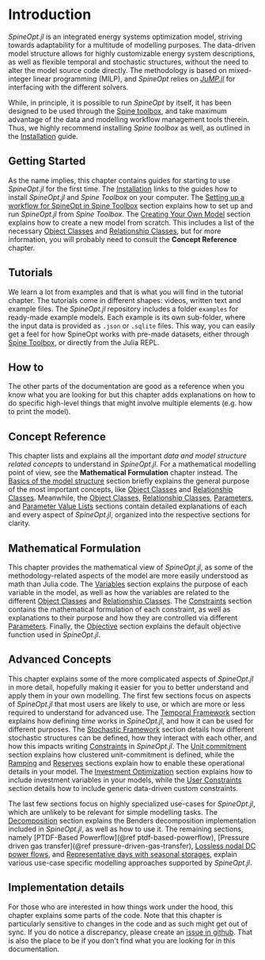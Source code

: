 # Introduction

*SpineOpt.jl* is an integrated energy systems optimization model, striving towards adaptability for a multitude of modelling purposes.
The data-driven model structure allows for highly customizable energy system descriptions, as well as flexible
temporal and stochastic structures, without the need to alter the model source code directly.
The methodology is based on mixed-integer linear programming (MILP), and *SpineOpt* relies on
[*JuMP.jl*](https://github.com/JuliaOpt/JuMP.jl) for interfacing with the different solvers.

While, in principle, it is possible to run *SpineOpt* by itself, it has been designed to be used through the
[Spine toolbox](https://github.com/spine-tools/Spine-Toolbox), and take maximum advantage of the data and modelling
workflow management tools therein.
Thus, we highly recommend installing *Spine toolbox* as well, as outlined in the [Installation](@ref) guide.

## Getting Started

As the name implies, this chapter contains guides for starting to use *SpineOpt.jl*
for the first time. The [Installation](@ref) links to the guides how to install *SpineOpt.jl*
and *Spine Toolbox* on your computer. The [Setting up a workflow for SpineOpt in Spine Toolbox](@ref)
section explains how to set up and run *SpineOpt.jl* from *Spine Toolbox*.
The [Creating Your Own Model](@ref) section explains how to create a new model from scratch.
This includes a list of the necessary [Object Classes](@ref) and [Relationship Classes](@ref),
but for more information, you will probably need to consult the **Concept Reference** chapter.

## Tutorials

We learn a lot from examples and that is what you will find in the tutorial chapter. The tutorials come in different shapes: videos, written text and example files. The *SpineOpt.jl* repository includes a folder `examples` for ready-made example models. Each example is its own sub-folder, where the input data is provided as `.json` or `.sqlite` files. This way, you can easily get a feel for how SpineOpt works with pre-made datasets, either through [Spine Toolbox](https://github.com/Spine-project/Spine-Toolbox), or directly from the Julia REPL.

## How to

The other parts of the documentation are good as a reference when you know what you are looking for but this chapter adds explanations on how to do specific high-level things that might involve multiple elements (e.g. how to print the model).

## Concept Reference

This chapter lists and explains all the important *data and model structure related concepts*
to understand in *SpineOpt.jl*. For a mathematical modelling point of view, see the **Mathematical Formulation**
chapter instead. The [Basics of the model structure](@ref) section briefly explains the general purpose of the most
important concepts, like [Object Classes](@ref) and [Relationship Classes](@ref). Meanwhile, the [Object Classes](@ref),
[Relationship Classes](@ref), [Parameters](@ref), and [Parameter Value Lists](@ref) sections contain detailed
explanations of each and every aspect of *SpineOpt.jl*, organized into the respective sections for clarity.

## Mathematical Formulation

This chapter provides the mathematical view of *SpineOpt.jl*, as some of the
methodology-related aspects of the model are more easily understood as math than Julia code. The [Variables](@ref)
section explains the purpose of each variable in the model, as well as how the variables are related to the different
[Object Classes](@ref) and [Relationship Classes](@ref). The [Constraints](@ref) section contains the mathematical
formulation of each constraint, as well as explanations to their purpose and how they are controlled via different
[Parameters](@ref). Finally, the [Objective](@ref) section explains the default objective function used in
*SpineOpt.jl*.

## Advanced Concepts

This chapter explains some of the more complicated aspects of *SpineOpt.jl* in more detail,
hopefully making it easier for you to better understand and apply them in your own modelling.
The first few sections focus on aspects of *SpineOpt.jl* that most users are likely to use,
or which are more or less required to understand for advanced use.
The [Temporal Framework](@ref) section explains how defining *time* works in *SpineOpt.jl*, and how it can be used
for different purposes. The [Stochastic Framework](@ref) section details how different stochastic structures can be
defined, how they interact with each other, and how this impacts writing [Constraints](@ref) in *SpineOpt.jl*.
The [Unit commitment](@ref) section explains how clustered unit-commitment is defined,
while the [Ramping](@ref) and [Reserves](@ref) sections explain how to enable these operational details in your model.
The [Investment Optimization](@ref) section explains how to include investment variables in your models,
while the [User Constraints](@ref) section details how to include generic data-driven custom constraints.

The last few sections focus on highly specialized use-cases for *SpineOpt.jl*,
which are unlikely to be relevant for simple modelling tasks.
The [Decomposition](@ref) section explains the Benders decomposition implementation included in *SpineOpt.jl*,
as well as how to use it.
The remaining sections, namely [PTDF-Based Powerflow](@ref ptdf-based-powerflow),
[Pressure driven gas transfer](@ref pressure-driven-gas-transfer), [Lossless nodal DC power flows](@ref),
and [Representative days with seasonal storages](@ref), explain various use-case specific modelling approaches supported by *SpineOpt.jl*.

## Implementation details

For those who are interested in how things work under the hood, this chapter explains some parts of the code. Note that this chapter is particularly sensitive to changes in the code and as such might get out of sync. If you do notice a discrepancy, please create an [issue in github](https://github.com/spine-tools/SpineOpt.jl/issues). That is also the place to be if you don't find what you are looking for in this documentation.